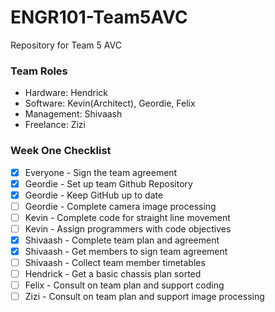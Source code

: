 # ENGR101-Team5AVC
Repository for Team 5 AVC


### Team Roles
 - Hardware: Hendrick
 - Software: Kevin(Architect), Geordie, Felix
 - Management: Shivaash
 - Freelance: Zizi

### Week One Checklist
 - [x] Everyone - Sign the team agreement 
 - [x] Geordie - Set up team Github Repository
 - [x] Geordie - Keep GitHub up to date
 - [ ] Geordie - Complete camera image processing
 - [ ] Kevin - Complete code for straight line movement
 - [ ] Kevin - Assign programmers with code objectives
 - [x] Shivaash - Complete team plan and agreement
 - [x] Shivaash - Get members to sign team agreement
 - [ ] Shivaash - Collect team member timetables
 - [ ] Hendrick - Get a basic chassis plan sorted
 - [ ] Felix - Consult on team plan and support coding
 - [ ] Zizi - Consult on team plan and support image processing
